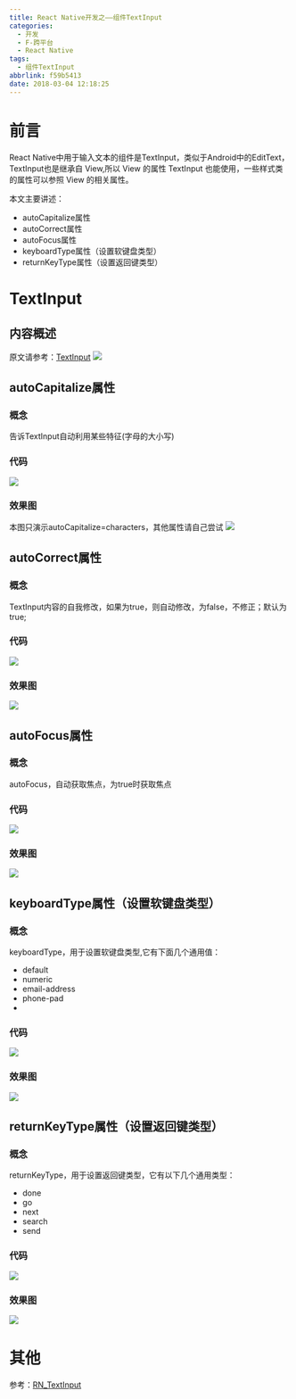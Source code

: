 ```yaml
---
title: React Native开发之——组件TextInput
categories:
  - 开发
  - F-跨平台
  - React Native
tags:
  - 组件TextInput
abbrlink: f59b5413
date: 2018-03-04 12:18:25
---
```

# 前言 
React Native中用于输入文本的组件是TextInput，类似于Android中的EditText，TextInput也是继承自 View,所以 View 的属性 TextInput 也能使用，一些样式类的属性可以参照 View 的相关属性。   

本文主要讲述：  

- autoCapitalize属性
- autoCorrect属性
- autoFocus属性
- keyboardType属性（设置软键盘类型）
- returnKeyType属性（设置返回键类型）

<!--more-->  
# TextInput
## 内容概述 
原文请参考：[TextInput][0]
![][1]  
## autoCapitalize属性  
### 概念 
告诉TextInput自动利用某些特征(字母的大小写)  
### 代码 
![][2]
### 效果图 
本图只演示autoCapitalize=characters，其他属性请自己尝试
![][3] 
## autoCorrect属性
### 概念 
TextInput内容的自我修改，如果为true，则自动修改，为false，不修正；默认为true;
### 代码 
![][4] 
### 效果图
![][5]  
## autoFocus属性
### 概念 
autoFocus，自动获取焦点，为true时获取焦点
### 代码 
![][6]
### 效果图 
![][7]  
## keyboardType属性（设置软键盘类型）
### 概念 
keyboardType，用于设置软键盘类型,它有下面几个通用值： 
 
- default
- numeric
- email-address
- phone-pad
- 
### 代码 
![][8]
### 效果图 
![][9]  
## returnKeyType属性（设置返回键类型）
### 概念 
returnKeyType，用于设置返回键类型，它有以下几个通用类型：  

- done
- go
- next
- search
- send

### 代码 
![][10]
### 效果图 
![][11]

# 其他 
参考：[RN_TextInput][12]
  




[0]: https://facebook.github.io/react-native/docs/textinput.html
[1]: https://raw.githubusercontent.com/PGzxc/CDN/master/blog-image/rn-textInput.png
[2]: https://raw.githubusercontent.com/PGzxc/CDN/master/blog-image/rn-textinput-autoCapitalize-code.png
[3]: https://raw.githubusercontent.com/PGzxc/CDN/master/blog-image/rn-textinput-autocap.gif
[4]: https://raw.githubusercontent.com/PGzxc/CDN/master/blog-image/rn-textinput-autocorrect-code.png
[5]: https://raw.githubusercontent.com/PGzxc/CDN/master/blog-image/rn-textinput-autocorrect.gif
[6]: https://raw.githubusercontent.com/PGzxc/CDN/master/blog-image/rn-textinput-autofocus-code.png
[7]: https://raw.githubusercontent.com/PGzxc/CDN/master/blog-image/rn-textinput-autofocus.gif
[8]: https://raw.githubusercontent.com/PGzxc/CDN/master/blog-image/rn-textinput-keyboardtype.png
[9]: https://raw.githubusercontent.com/PGzxc/CDN/master/blog-image/rn-textinput-keyboardtype-look.png
[10]: https://raw.githubusercontent.com/PGzxc/CDN/master/blog-image/rn-textinput-returnkeytype.png
[11]: https://raw.githubusercontent.com/PGzxc/CDN/master/blog-image/rn-textinput-returnkeytype-look.png
[12]: https://github.com/PGzxc/RN_TextInput